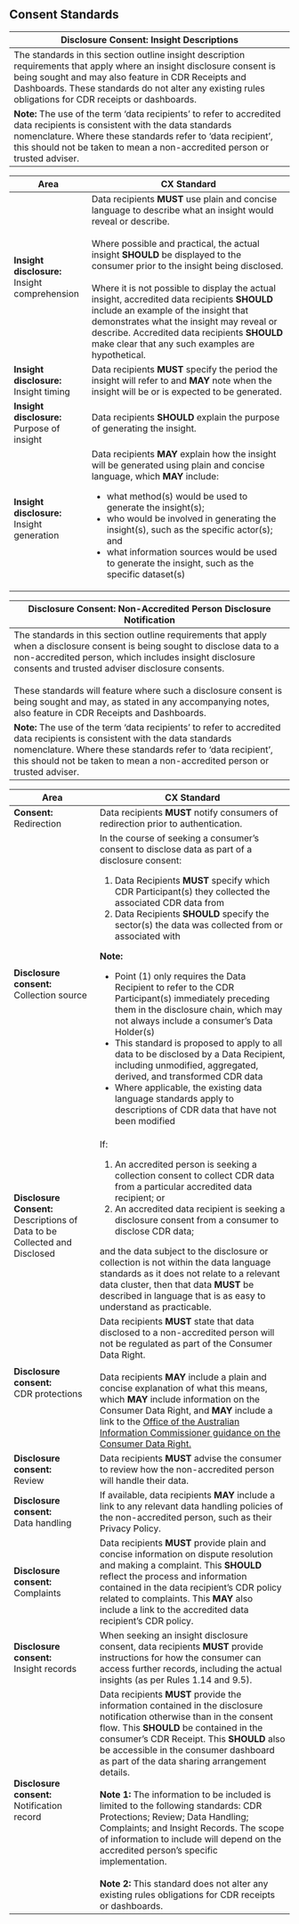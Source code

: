 ## Consent Standards
|Disclosure Consent: Insight Descriptions|
|--------------------------------------------------|
|The standards in this section outline insight description requirements that apply where an insight disclosure consent is being sought and may also feature in CDR Receipts and Dashboards. These standards do not alter any existing rules obligations for CDR receipts or dashboards.|
|**Note:** The use of the term ‘data recipients’ to refer to accredited data recipients is consistent with the data standards nomenclature. Where these standards refer to ‘data recipient’, this should not be taken to mean a non-accredited person or trusted adviser.|

|Area|CX Standard|
|-------------------|------------------------------|
|**Insight disclosure:** <br>Insight comprehension|Data recipients **MUST** use plain and concise language to describe what an insight would reveal or describe.<br><br>Where possible and practical, the actual insight **SHOULD** be displayed to the consumer prior to the insight being disclosed. <br><br>Where it is not possible to display the actual insight, accredited data recipients **SHOULD** include an example of the insight that demonstrates what the insight may reveal or describe. Accredited data recipients **SHOULD** make clear that any such examples are hypothetical.|
|**Insight disclosure:** <br>Insight timing|Data recipients **MUST** specify the period the insight will refer to and **MAY** note when the insight will be or is expected to be generated.|
|**Insight disclosure:** <br>Purpose of insight |Data recipients **SHOULD** explain the purpose of generating the insight.|
|**Insight disclosure:** <br>Insight generation|Data recipients **MAY** explain how the insight will be generated using plain and concise language, which **MAY** include: <ul><li>what method(s) would be used to generate the insight(s);<li>who would be involved in generating the insight(s), such as the specific actor(s); and</li><li>what information sources would be used to generate the insight, such as the specific dataset(s)</li></ul></ol>|

|Disclosure Consent: Non-Accredited Person Disclosure Notification|
|--------------------------------------------------|
|The standards in this section outline requirements that apply when a disclosure consent is being sought to disclose data to a non-accredited person, which includes insight disclosure consents and trusted adviser disclosure consents.<br><br>These standards will feature where such a disclosure consent is being sought and may, as stated in any accompanying notes, also feature in CDR Receipts and Dashboards.|
|**Note:** The use of the term ‘data recipients’ to refer to accredited data recipients is consistent with the data standards nomenclature. Where these standards refer to ‘data recipient’, this should not be taken to mean a non-accredited person or trusted adviser.|

|Area|CX Standard|
|-------------------|------------------------------|
|**Consent:**<br/>Redirection|Data recipients **MUST** notify consumers of redirection prior to authentication.|
| **Disclosure consent:**<br/>Collection source|In the course of seeking a consumer’s consent to disclose data as part of a disclosure consent:<ol><li>Data Recipients **MUST** specify which CDR Participant(s) they collected the associated CDR data from</li><li>Data Recipients **SHOULD** specify the sector(s) the data was collected from or associated with</li></ol>**Note:**<ul><li>Point (1) only requires the Data Recipient to refer to the CDR Participant(s) immediately preceding them in the disclosure chain, which may not always include a consumer’s Data Holder(s)</li><li>This standard is proposed to apply to all data to be disclosed by a Data Recipient, including unmodified, aggregated, derived, and transformed CDR data</li><li>Where applicable, the existing data language standards apply to descriptions of CDR data that have not been modified</li></ul>|
|**Disclosure Consent:** Descriptions of Data to be Collected and Disclosed|If:<ol><li>An accredited person is seeking a collection consent to collect CDR data from a particular accredited data recipient; or</li><li>An accredited data recipient is seeking a disclosure consent from a consumer to disclose CDR data;</li></ol>and the data subject to the disclosure or collection is not within the data language standards as it does not relate to a relevant data cluster, then that data **MUST** be described in language that is as easy to understand as practicable.|
| **Disclosure consent:** <br> CDR protections|Data recipients **MUST** state that data disclosed to a non-accredited person will not be regulated as part of the Consumer Data Right.<br><br>Data recipients **MAY** include a plain and concise explanation of what this means, which **MAY** include information on the Consumer Data Right, and **MAY** include a link to the [Office of the Australian Information Commissioner guidance on the Consumer Data Right.](https://www.oaic.gov.au/consumer-data-right)|
| **Disclosure consent:** <br> Review|Data recipients **MUST** advise the consumer to review how the non-accredited person will handle their data.|
| **Disclosure consent:** <br> Data handling|If available, data recipients **MAY** include a link to any relevant data handling policies of the non-accredited person, such as their Privacy Policy.|
| **Disclosure consent:** <br> Complaints |Data recipients **MUST** provide plain and concise information on dispute resolution and making a complaint. This **SHOULD** reflect the process and information contained in the data recipient’s CDR policy related to complaints. This **MAY** also include a link to the accredited data recipient’s CDR policy.|
| **Disclosure consent:** <br> Insight records |When seeking an insight disclosure consent, data recipients **MUST** provide instructions for how the consumer can access further records, including the actual insights (as per Rules 1.14 and 9.5).|
| **Disclosure consent:** <br>  Notification record |Data recipients **MUST** provide the information contained in the disclosure notification otherwise than in the  consent flow. This **SHOULD** be contained in the consumer’s CDR Receipt. This **SHOULD** also be accessible in the consumer dashboard as part of the data sharing arrangement details. <br><br>**Note 1:** The information to be included is limited to the following standards: CDR Protections; Review; Data Handling; Complaints; and Insight Records. The scope of information to include will depend on the accredited person’s specific implementation.<br><br>**Note 2:** This standard does not alter any existing rules obligations for CDR receipts or dashboards.|
